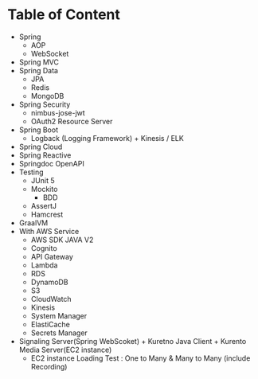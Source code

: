 # Table of Content
- Spring
  - AOP
  - WebSocket
- Spring MVC
- Spring Data
  - JPA
  - Redis
  - MongoDB
- Spring Security
  - nimbus-jose-jwt
  - OAuth2 Resource Server
- Spring Boot
  - Logback (Logging Framework) + Kinesis / ELK
- Spring Cloud
- Spring Reactive
- Springdoc OpenAPI
- Testing
  - JUnit 5
  - Mockito
    - BDD
  - AssertJ
  - Hamcrest
- GraalVM
- With AWS Service
  - AWS SDK JAVA V2
  - Cognito
  - API Gateway
  - Lambda
  - RDS
  - DynamoDB
  - S3
  - CloudWatch
  - Kinesis
  - System Manager
  - ElastiCache
  - Secrets Manager
- Signaling Server(Spring WebScoket) + Kuretno Java Client + Kurento Media Server(EC2 instance)
  -  EC2 instance Loading Test : One to Many & Many to Many (include Recording)
